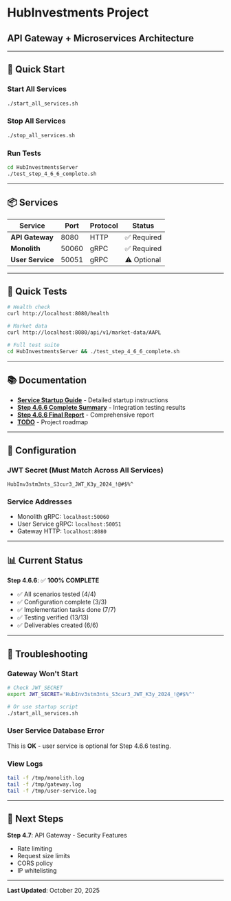 # HubInvestments Project
## API Gateway + Microservices Architecture

---

## 🚀 Quick Start

### Start All Services
```bash
./start_all_services.sh
```

### Stop All Services
```bash
./stop_all_services.sh
```

### Run Tests
```bash
cd HubInvestmentsServer
./test_step_4_6_6_complete.sh
```

---

## 📦 Services

| Service | Port | Protocol | Status |
|---------|------|----------|--------|
| **API Gateway** | 8080 | HTTP | ✅ Required |
| **Monolith** | 50060 | gRPC | ✅ Required |
| **User Service** | 50051 | gRPC | ⚠️ Optional |

---

## 🧪 Quick Tests

```bash
# Health check
curl http://localhost:8080/health

# Market data
curl http://localhost:8080/api/v1/market-data/AAPL

# Full test suite
cd HubInvestmentsServer && ./test_step_4_6_6_complete.sh
```

---

## 📚 Documentation

- **[Service Startup Guide](HubInvestmentsServer/docs/SERVICE_STARTUP_GUIDE.md)** - Detailed startup instructions
- **[Step 4.6.6 Complete Summary](HubInvestmentsServer/docs/STEP_4_6_6_COMPLETE_SUMMARY.md)** - Integration testing results
- **[Step 4.6.6 Final Report](HubInvestmentsServer/docs/STEP_4_6_6_FINAL_REPORT.md)** - Comprehensive report
- **[TODO](HubInvestmentsServer/TODO.md)** - Project roadmap

---

## 🔧 Configuration

### JWT Secret (Must Match Across All Services)
```
HubInv3stm3nts_S3cur3_JWT_K3y_2024_!@#$%^
```

### Service Addresses
- Monolith gRPC: `localhost:50060`
- User Service gRPC: `localhost:50051`
- Gateway HTTP: `localhost:8080`

---

## 📊 Current Status

**Step 4.6.6**: ✅ **100% COMPLETE**
- ✅ All scenarios tested (4/4)
- ✅ Configuration complete (3/3)
- ✅ Implementation tasks done (7/7)
- ✅ Testing verified (13/13)
- ✅ Deliverables created (6/6)

---

## 🐛 Troubleshooting

### Gateway Won't Start
```bash
# Check JWT_SECRET
export JWT_SECRET='HubInv3stm3nts_S3cur3_JWT_K3y_2024_!@#$%^'

# Or use startup script
./start_all_services.sh
```

### User Service Database Error
This is **OK** - user service is optional for Step 4.6.6 testing.

### View Logs
```bash
tail -f /tmp/monolith.log
tail -f /tmp/gateway.log
tail -f /tmp/user-service.log
```

---

## 🎯 Next Steps

**Step 4.7**: API Gateway - Security Features
- Rate limiting
- Request size limits
- CORS policy
- IP whitelisting

---

**Last Updated**: October 20, 2025

